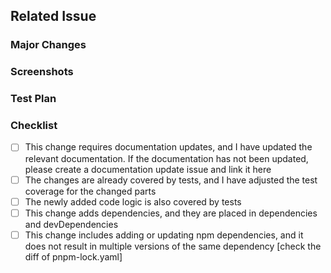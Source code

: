 ## Related Issue

<!-- Use keywords like fixes, closes, resolves, relates to link the issue. In principle, all PRs should be associated with an issue -->

### Major Changes

<!--
  @example:
    1. Fixed xxx
    2. Improved xxx
    3. Adjusted xxx
-->

### Screenshots

<!-- If the changes are related to the UI, whether CLI or WEB, screenshots should be included -->

### Test Plan

<!-- If this change is not covered by automated tests, what is your test case collection? Please write it as a to-do list below -->

### Checklist

- [ ] This change requires documentation updates, and I have updated the relevant documentation. If the documentation has not been updated, please create a documentation update issue and link it here
- [ ] The changes are already covered by tests, and I have adjusted the test coverage for the changed parts
- [ ] The newly added code logic is also covered by tests
- [ ] This change adds dependencies, and they are placed in dependencies and devDependencies
- [ ] This change includes adding or updating npm dependencies, and it does not result in multiple versions of the same dependency [check the diff of pnpm-lock.yaml]
